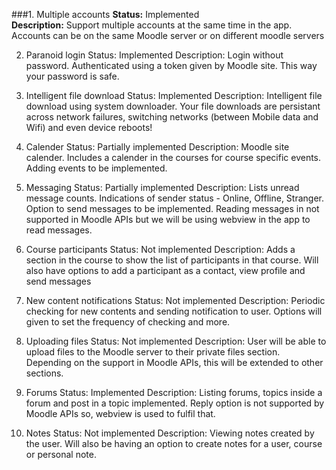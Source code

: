 ###1. Multiple accounts
  <b>Status:</b> Implemented<br/>
  <b>Description:</b> Support multiple accounts at the same time in the app. Accounts can be on the same Moodle server or on different moodle servers

2. Paranoid login
  Status: Implemented
  Description: Login without password. Authenticated using a token given by Moodle site. This way your password is safe.

3. Intelligent file download
  Status: Implemented
  Description: Intelligent file download using system downloader. Your file downloads are persistant across network failures, switching networks (between Mobile data and Wifi) and even device reboots!

4. Calender
  Status: Partially implemented
  Description: Moodle site calender. Includes a calender in the courses for course specific events. Adding events to be implemented.

5. Messaging
  Status: Partially implemented
  Description: Lists unread message counts. Indications of sender status - Online, Offline, Stranger. Option to send messages to be implemented. Reading messages in not supported in Moodle APIs but we will be using webview in the app to read messages.

6. Course participants
  Status: Not implemented
  Description: Adds a section in the course to show the list of participants in that course. Will also have options to add a participant as a contact, view profile and send messages

7. New content notifications
  Status: Not implemented
  Description: Periodic checking for new contents and sending notification to user. Options will given to set the frequency of checking and more.

8. Uploading files
  Status: Not implemented
  Description: User will be able to upload files to the Moodle server to their private files section. Depending on the support in Moodle APIs, this will be extended to other sections.

9. Forums
  Status: Implemented
  Description: Listing forums, topics inside a forum and post in a topic implemented. Reply option is not supported by Moodle APIs so, webview is used to fulfil that.

10. Notes
  Status: Not implemented
  Description: Viewing notes created by the user. Will also be having an option to create notes for a user, course or personal note.
